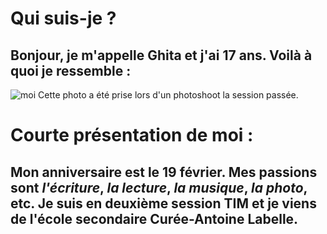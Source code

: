 # Qui suis-je ? 
## Bonjour, je m'appelle Ghita et j'ai 17 ans. Voilà à quoi je ressemble : 
![moi](https://user-images.githubusercontent.com/93718412/152187730-88b969de-0acd-4ecd-afa9-66bf157e0211.jpg)
Cette photo a été prise lors d'un photoshoot la session passée. 

# Courte présentation de moi : 
## Mon anniversaire est le 19 février. Mes passions sont *l'écriture*, *la lecture*, *la musique*, *la photo*, etc. Je suis en deuxième session TIM et je viens de l'école secondaire Curée-Antoine Labelle.




